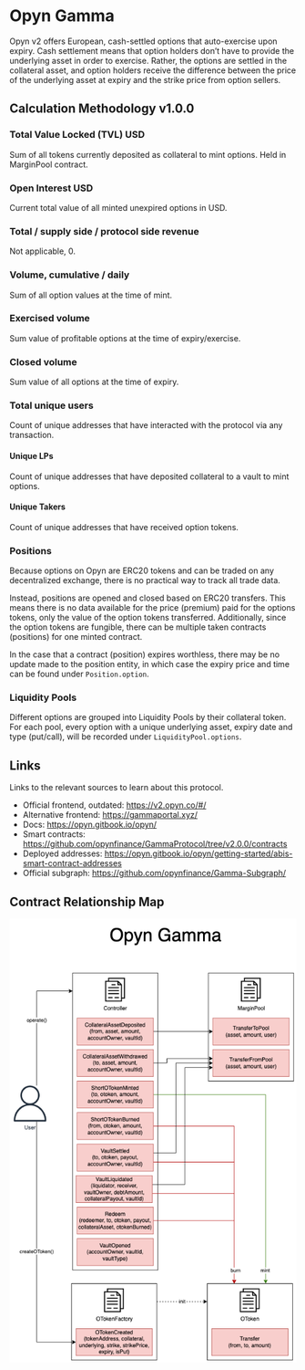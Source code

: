 # Opyn Gamma

Opyn v2 offers European, cash-settled options that auto-exercise upon expiry. Cash settlement means that option holders don’t have to provide the underlying asset in order to exercise. Rather, the options are settled in the collateral asset, and option holders receive the difference between the price of the underlying asset at expiry and the strike price from option sellers.

## Calculation Methodology v1.0.0

### Total Value Locked (TVL) USD

Sum of all tokens currently deposited as collateral to mint options. Held in MarginPool contract.

### Open Interest USD

Current total value of all minted unexpired options in USD.

### Total / supply side / protocol side revenue

Not applicable, 0.

### Volume, cumulative / daily

Sum of all option values at the time of mint.

### Exercised volume

Sum value of profitable options at the time of expiry/exercise.

### Closed volume

Sum value of all options at the time of expiry.

### Total unique users

Count of unique addresses that have interacted with the protocol via any transaction.

#### Unique LPs

Count of unique addresses that have deposited collateral to a vault to mint options.

#### Unique Takers

Count of unique addresses that have received option tokens.

### Positions

Because options on Opyn are ERC20 tokens and can be traded on any decentralized exchange, there is no practical way to track all trade data.

Instead, positions are opened and closed based on ERC20 transfers. This means there is no data available for the price (premium) paid for the options tokens, only the value of the option tokens transferred. Additionally, since the option tokens are fungible, there can be multiple taken contracts (positions) for one minted contract.

In the case that a contract (position) expires worthless, there may be no update made to the position entity, in which case the expiry price and time can be found under `Position.option`.

### Liquidity Pools

Different options are grouped into Liquidity Pools by their collateral token.
For each pool, every option with a unique underlying asset, expiry date and type (put/call), will be recorded under `LiquidityPool.options`.

## Links

Links to the relevant sources to learn about this protocol.

- Official frontend, outdated: https://v2.opyn.co/#/
- Alternative frontend: https://gammaportal.xyz/
- Docs: https://opyn.gitbook.io/opyn/
- Smart contracts: https://github.com/opynfinance/GammaProtocol/tree/v2.0.0/contracts
- Deployed addresses: https://opyn.gitbook.io/opyn/getting-started/abis-smart-contract-addresses
- Official subgraph: https://github.com/opynfinance/Gamma-Subgraph/

## Contract Relationship Map

![Opyn Gamma](../../docs/images/protocols/opyn-gamma.png "Opyn Gamma")
